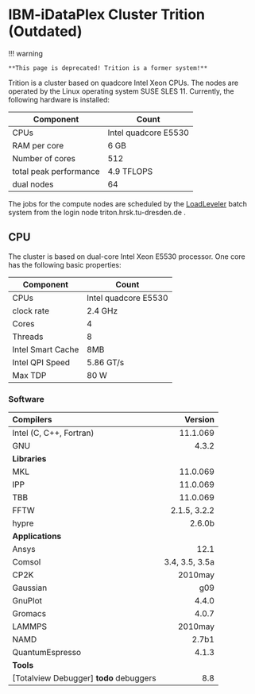# IBM-iDataPlex Cluster Trition (Outdated)

!!! warning

    **This page is deprecated! Trition is a former system!**

Trition is a cluster based on quadcore Intel Xeon CPUs. The nodes are operated
by the Linux operating system SUSE SLES 11. Currently, the following
hardware is installed:

| Component | Count |
|-----------|-------|
|CPUs |Intel quadcore E5530 |
|RAM per core |6 GB |
|Number of cores |512 |
|total peak performance |4.9 TFLOPS |
|dual nodes |64 |

The jobs for the compute nodes are scheduled by the [LoadLeveler](load_leveler.md) batch system from
the login node triton.hrsk.tu-dresden.de .

## CPU

The cluster is based on dual-core Intel Xeon E5530 processor. One core
has the following basic properties:

| Component | Count |
|-----------|-------|
|CPUs |Intel quadcore E5530 |
|clock rate |2.4 GHz |
|Cores |4 |
|Threads |8 |
|Intel Smart Cache |8MB |
|Intel QPI Speed |5.86 GT/s |
|Max TDP |80 W |

### Software

| Compilers                       |        Version |
|:--------------------------------|---------------:|
| Intel (C, C++, Fortran)         |       11.1.069 |
| GNU                             |          4.3.2 |
| **Libraries**                   |                |
| MKL                             |       11.0.069 |
| IPP                             |       11.0.069 |
| TBB                             |       11.0.069 |
| FFTW                            |   2.1.5, 3.2.2 |
| hypre                           |         2.6.0b |
| **Applications**                |                |
| Ansys                           |           12.1 |
| Comsol                          | 3.4, 3.5, 3.5a |
| CP2K                            |        2010may |
| Gaussian                        |            g09 |
| GnuPlot                         |          4.4.0 |
| Gromacs                         |          4.0.7 |
| LAMMPS                          |        2010may |
| NAMD                            |          2.7b1 |
| QuantumEspresso                 |          4.1.3 |
| **Tools**                       |                |
| [Totalview Debugger] **todo** debuggers |            8.8 |
